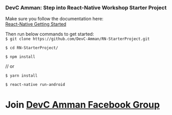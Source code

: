 ### DevC Amman: Step into React-Native Workshop Starter Project

Make sure you follow the documentation here:  
[React-Native Getting Started](https://facebook.github.io/react-native/docs/getting-started.html)

Then run below commands to get started:  
`$ git clone https://github.com/DevC-Amman/RN-StarterProject.git`

`$ cd RN-StarterProject/`

`$ npm install`

// or

`$ yarn install`

`$ react-native run-android`

# Join [DevC Amman Facebook Group](https://www.facebook.com/groups/DevCAmman/)
